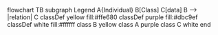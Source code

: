 flowchart TB
    subgraph Legend
    A{Individual}
    B[Class]
    C[data]
    B --> |relation| C
classDef yellow fill:#ffe680
classDef purple fill:#dbc9ef
classDef white fill:#ffffff
class B yellow
class A purple
class C white
end
